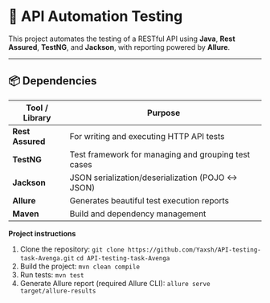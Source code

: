 # 📘 API Automation Testing

This project automates the testing of a RESTful API using **Java**, **Rest Assured**, **TestNG**, and **Jackson**, with reporting powered by **Allure**.

---

## 📦 Dependencies

| Tool / Library     | Purpose                            |
|--------------------|------------------------------------|
| **Rest Assured**   | For writing and executing HTTP API tests |
| **TestNG**         | Test framework for managing and grouping test cases |
| **Jackson**        | JSON serialization/deserialization (POJO <-> JSON) |
| **Allure**         | Generates beautiful test execution reports |
| **Maven**          | Build and dependency management |

**Project instructions**

1. Clone the repository:
   ```git clone https://github.com/Yaxsh/API-testing-task-Avenga.git```
   ```cd API-testing-task-Avenga```
2. Build the project:
   ```mvn clean compile```
3. Run tests:
   ```mvn test```
4. Generate Allure report (required Allure CLI):
   ```allure serve target/allure-results```
